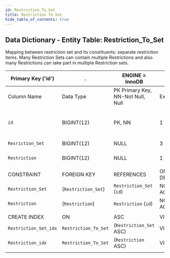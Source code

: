 ```yaml
---
id: Restriction_To_Set
title: Restriction To Set
hide_table_of_contents: true
---
```


## Data Dictionary - Entity Table: Restriction_To_Set

Mapping between restriction set and its constituents: separate restriction items. 
Many Restriction Sets can contain multiple Restrictions and also many Restrictions can take part in multiple Restriction sets. 	

| Primary Key ('id')|.|ENGINE = InnoDB|.|.|
|---|---|---|---|---|
|Column Name|Data Type|PK Primary Key, NN-Not Null, Null|Example|Comments|
||
|`id`|BIGINT(12)|PK, NN|1|PrimaryKey-ID, Not Null (auto creates)|
|`Resriction_Set`|BIGINT(12)|NULL|3|Restriction set id|
|`Restriction`|BIGINT(12)|NULL|1|Restriction id|
||
|CONSTRAINT|FOREIGN KEY|REFERENCES|ON DELETE|ON UPDATE|
|`Restriction_Set`|(`Restriction_Set`)|`Restriction_Set` (`id`)| NO ACTION|NO ACTION|
|`Restriction`|(`Restriction`)|`Restriction` (`id`)| NO ACTION|NO ACTION|
||
|CREATE INDEX|ON|ASC|VISIBLE|.|
|`Restriction_Set_idx`|`Restriction_To_Set`|(`Restriction_Set` ASC)| VISIBLE|.|
|`Restriction_idx`|`Restriction_To_Set`|(`Restriction` ASC)| VISIBLE|.| 
||
